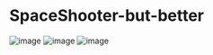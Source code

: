 # SpaceShooter-but-better

![image](https://user-images.githubusercontent.com/76974781/222557497-4b90c8e0-4219-432b-82e6-92bbcd198722.png)
![image](https://user-images.githubusercontent.com/76974781/222557604-171871fb-57ac-410a-aeaa-63e0d534e5eb.png)
![image](https://user-images.githubusercontent.com/76974781/222557666-bb2b76c7-20a0-4279-899c-f816757f1db3.png)

